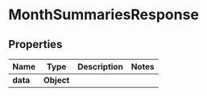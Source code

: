 # MonthSummariesResponse

## Properties
Name | Type | Description | Notes
------------ | ------------- | ------------- | -------------
**data** | **Object** |  | 
